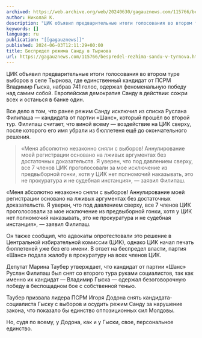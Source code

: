 ```yaml
---
archived: https://web.archive.org/web/20240630/gagauznews.com/115766/bespredel-rezhima-sandu-v-tyrnova.html
author: Николай К.
description: "ЦИК объявил предварительные итоги голосования во втором туре выборов в селе Тырнова, где единственный кандидат от ПСРМ Владимир Гыска, набрав 741 голос, одержал феноменальную победу над самим собой. Европейская демократия Санду в действии: сожри всех и останься в банке один. Все дело в том, что ранее режим Санду исключил из списка Руслана Филипаша — кандидата от партии «Шанс», который прошёл во второй тур. Филипаш считает, что виной всему — воздействие на ЦИК сверху, после которого его имя убрали из бюллетеня ещё до окончательного решения. «Меня абсолютно незаконно сняли с выборов! Аннулирование моей регистрации основано на лживых аргументах без достаточных доказательств. […]"
keywords: []
language: ru
publication: "[[gagauznews]]"
published: 2024-06-03T12:11:29+00:00
title: Беспредел режима Санду в Тырнова
url: https://gagauznews.com/115766/bespredel-rezhima-sandu-v-tyrnova.html
---
```


ЦИК объявил предварительные итоги голосования во втором туре выборов в селе Тырнова, где единственный кандидат от ПСРМ Владимир Гыска, набрав 741 голос, одержал феноменальную победу над самим собой. Европейская демократия Санду в действии: сожри всех и останься в банке один.

Все дело в том, что ранее режим Санду исключил из списка Руслана Филипаша — кандидата от партии «Шанс», который прошёл во второй тур. Филипаш считает, что виной всему — воздействие на ЦИК сверху, после которого его имя убрали из бюллетеня ещё до окончательного решения.

> «Меня абсолютно незаконно сняли с выборов! Аннулирование моей регистрации основано на лживых аргументах без достаточных доказательств. Я уверен, что под давлением сверху, все 7 членов ЦИК проголосовали за мое исключение из предвыборной гонки, хотя у ЦИК нет полномочий наказывать, это не прокуратура и не судебная инстанция», — заявил Филипаш.

«Меня абсолютно незаконно сняли с выборов! Аннулирование моей регистрации основано на лживых аргументах без достаточных доказательств. Я уверен, что под давлением сверху, все 7 членов ЦИК проголосовали за мое исключение из предвыборной гонки, хотя у ЦИК нет полномочий наказывать, это не прокуратура и не судебная инстанция», — заявил Филипаш.

Он также сообщил, что адвокаты опротестовали это решение в Центральной избирательной комиссии (ЦИК), однако ЦИК начал печать бюллетеней уже без его имени. В ответ на беспредел власти, партия «Шанс» подала жалобу в прокуратуру на всех членов ЦИК.

Депутат Марина Таубер утверждает, что кандидат от партии «Шанс» Руслан Филипаш был снят со второго тура руками социалистов, так как именно их кандидат — Владимир Гыска — одержал безоговорочную победу в беспощадном бое с собственной тенью.

Таубер призвала лидера ПСРМ Игоря Додона снять кандидата-социалиста Гыску с выборов и осудить режим Санду за нарушение закона, что показало бы единство оппозиционных сил Молдовы.

Но, судя по всему, у Додона, как и у Гыски, свое, персональное единство.